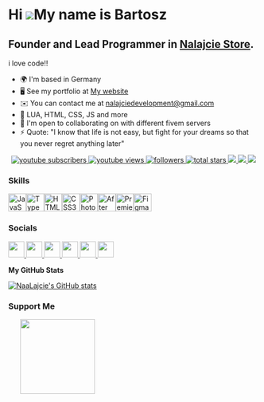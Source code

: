 Hi ![](https://user-images.githubusercontent.com/18350557/176309783-0785949b-9127-417c-8b55-ab5a4333674e.gif)My name is Bartosz
===============================================================================================================================

Founder and Lead Programmer in <a href="https://discord.gg/7ebbY9FSwU" target="_blank">Nalajcie Store</a>.</h4>
------------------------------------------

i love code!!

* 🌍  I'm based in Germany
* 🖥️  See my portfolio at [My website](http://nalajcie.pl)
* ✉️  You can contact me at [nalajciedevelopment@gmail.com](mailto:nalajciedevelopment@gmail.com)
* 🧠  LUA, HTML, CSS, JS and more
* 🤝  I'm open to collaborating on with different fivem servers
* ⚡  Quote: "I know that life is not easy, but fight for your dreams so that you never regret anything later"

<p align="center">
  <a href="https://www.youtube.com/c/Szatkovsky">
    <img alt="youtube subscribers" title="Subscribe to my YouTube channel" src="https://custom-icon-badges.demolab.com/youtube/channel/subscribers/UCzFTcPqExmzXL1pbo1Cj7PQ?color=%23E05D44&label=SUBSCRIBE&logo=video&logoColor=white&style=for-the-badge&labelColor=CE4630"/>
  </a>
  <a href="https://www.youtube.com/c/Szatkovsky">
    <img alt="youtube views" title="YouTube views" src="https://custom-icon-badges.demolab.com/youtube/channel/views/UCzFTcPqExmzXL1pbo1Cj7PQ?color=%23E1AD0E&logo=eye&logoColor=white&style=for-the-badge&labelColor=C79600"/>
  </a>
  <a href="https://github.com/NaaLajcie?tab=followers">
    <img alt="followers" title="Follow me on Github" src="https://custom-icon-badges.demolab.com/github/followers/NaaLajcie?color=236ad3&labelColor=1155ba&style=for-the-badge&logo=person-add&label=Follow&logoColor=white"/>
  </a>
  <a href="https://github.com/NaaLajcie?tab=repositories&sort=stargazers">
    <img alt="total stars" title="Total stars on GitHub" src="https://custom-icon-badges.demolab.com/github/stars/NaaLajcie?color=55960c&style=for-the-badge&labelColor=488207&logo=star"/>
  </a>
  <a href="https://www.github.com/NaaLajcie" target="_blank" rel="noreferrer">
<img src="https://img.shields.io/github/followers/NaaLajcie?logo=github&style=for-the-badge&color=0891b2&labelColor=1c1917" />
</a>
<a href="https://www.x.com/NaLaajcie" target="_blank" rel="noreferrer">
<img src="https://img.shields.io/twitter/follow/NaLaajcie?logo=twitter&style=for-the-badge&color=0891b2&labelColor=1c1917"/>
</a>
<a href="https://www.twitch.tv/naalaajcie" target="_blank" rel="noreferrer">
<img src="https://img.shields.io/twitch/status/naalaajcie?logo=twitchsx&style=for-the-badge&color=0891b2&labelColor=1c1917&label=TWITCH+STATUS" />
</a>
</p>

### Skills

<p align="left">
<a href="https://developer.mozilla.org/en-US/docs/Web/JavaScript" target="_blank" rel="noreferrer"><img src="https://raw.githubusercontent.com/danielcranney/readme-generator/main/public/icons/skills/javascript-colored.svg" width="36" height="36" alt="JavaScript" /></a><a href="https://www.typescriptlang.org/" target="_blank" rel="noreferrer"><img src="https://raw.githubusercontent.com/danielcranney/readme-generator/main/public/icons/skills/typescript-colored.svg" width="36" height="36" alt="TypeScript" /></a><a href="https://developer.mozilla.org/en-US/docs/Glossary/HTML5" target="_blank" rel="noreferrer"><img src="https://raw.githubusercontent.com/danielcranney/readme-generator/main/public/icons/skills/html5-colored.svg" width="36" height="36" alt="HTML5" /></a><a href="https://www.w3.org/TR/CSS/#css" target="_blank" rel="noreferrer"><img src="https://raw.githubusercontent.com/danielcranney/readme-generator/main/public/icons/skills/css3-colored.svg" width="36" height="36" alt="CSS3" /></a><a href="https://www.adobe.com/uk/products/photoshop.html" target="_blank" rel="noreferrer"><img src="https://raw.githubusercontent.com/danielcranney/readme-generator/main/public/icons/skills/photoshop-colored.svg" width="36" height="36" alt="Photoshop" /></a><a href="https://www.adobe.com/uk/products/aftereffects.html" target="_blank" rel="noreferrer"><img src="https://raw.githubusercontent.com/danielcranney/readme-generator/main/public/icons/skills/aftereffects-colored.svg" width="36" height="36" alt="After Effects" /></a><a href="https://www.adobe.com/uk/products/premiere.html" target="_blank" rel="noreferrer"><img src="https://raw.githubusercontent.com/danielcranney/readme-generator/main/public/icons/skills/premierepro-colored.svg" width="36" height="36" alt="Premiere Pro" /></a><a href="https://www.figma.com/" target="_blank" rel="noreferrer"><img src="https://raw.githubusercontent.com/danielcranney/readme-generator/main/public/icons/skills/figma-colored.svg" width="36" height="36" alt="Figma" /></a>
</p>

### Socials

<p align="left"> <a href="https://discord.com/users/nalajcie" target="_blank" rel="noreferrer"> <picture> <source media="(prefers-color-scheme: dark)" srcset="undefined" /> <source media="(prefers-color-scheme: light)" srcset="https://raw.githubusercontent.com/danielcranney/readme-generator/main/public/icons/socials/discord.svg" /> <img src="https://raw.githubusercontent.com/danielcranney/readme-generator/main/public/icons/socials/discord.svg" width="32" height="32" /> </picture> </a> <a href="https://www.github.com/NaaLajcie" target="_blank" rel="noreferrer"> <picture> <source media="(prefers-color-scheme: dark)" srcset="https://raw.githubusercontent.com/danielcranney/readme-generator/main/public/icons/socials/github-dark.svg" /> <source media="(prefers-color-scheme: light)" srcset="https://raw.githubusercontent.com/danielcranney/readme-generator/main/public/icons/socials/github.svg" /> <img src="https://raw.githubusercontent.com/danielcranney/readme-generator/main/public/icons/socials/github.svg" width="32" height="32" /> </picture> </a> <a href="http://www.instagram.com/naalajcie" target="_blank" rel="noreferrer"> <picture> <source media="(prefers-color-scheme: dark)" srcset="undefined" /> <source media="(prefers-color-scheme: light)" srcset="https://raw.githubusercontent.com/danielcranney/readme-generator/main/public/icons/socials/instagram.svg" /> <img src="https://raw.githubusercontent.com/danielcranney/readme-generator/main/public/icons/socials/instagram.svg" width="32" height="32" /> </picture> </a> <a href="https://www.x.com/NaLaajcie" target="_blank" rel="noreferrer"> <picture> <source media="(prefers-color-scheme: dark)" srcset="https://raw.githubusercontent.com/danielcranney/readme-generator/main/public/icons/socials/twitter-dark.svg" /> <source media="(prefers-color-scheme: light)" srcset="https://raw.githubusercontent.com/danielcranney/readme-generator/main/public/icons/socials/twitter.svg" /> <img src="https://raw.githubusercontent.com/danielcranney/readme-generator/main/public/icons/socials/twitter.svg" width="32" height="32" /> </picture> </a> <a href="https://www.youtube.com/@NaLajcie" target="_blank" rel="noreferrer"> <picture> <source media="(prefers-color-scheme: dark)" srcset="undefined" /> <source media="(prefers-color-scheme: light)" srcset="https://raw.githubusercontent.com/danielcranney/readme-generator/main/public/icons/socials/youtube.svg" /> <img src="https://raw.githubusercontent.com/danielcranney/readme-generator/main/public/icons/socials/youtube.svg" width="32" height="32" /> </picture> </a> <a href="https://www.twitch.tv/naalaajcie" target="_blank" rel="noreferrer"> <picture> <source media="(prefers-color-scheme: dark)" srcset="undefined" /> <source media="(prefers-color-scheme: light)" srcset="https://raw.githubusercontent.com/danielcranney/readme-generator/main/public/icons/socials/twitch.svg" /> <img src="https://raw.githubusercontent.com/danielcranney/readme-generator/main/public/icons/socials/twitch.svg" width="32" height="32" /> </picture> </a></p>

<b>My GitHub Stats</b>

<a href="http://www.github.com/NaaLajcie"><img src="https://github-readme-stats.vercel.app/api?username=NaaLajcie&show_icons=true&hide=&count_private=true&title_color=0891b2&text_color=ffffff&icon_color=0891b2&bg_color=1c1917&hide_border=true&show_icons=true" alt="NaaLajcie's GitHub stats" /></a>

### Support Me
<ul style="list-style-type: none; margin: 0;"> <li style="display: inline-block; margin-right: 0.25rem;"><a href="https://www.buymeacoffee.com/nalajcie"><img src="https://cdn.buymeacoffee.com/buttons/v2/default-yellow.png" width="150"/></a></li></ul>

